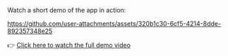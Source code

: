 Watch a short demo of the app in action:

https://github.com/user-attachments/assets/320b1c30-6cf5-4214-8dde-892357348e25



👉 [Click here to watch the full demo video](https://drive.google.com/file/d/1JaFYu_CVWjBKTnh1QjgXENDotKw790lX/view?usp=sharing)
